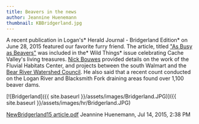 ```yaml
---
title: Beavers in the news
author: Jeannine Huenemann
thumbnail: KBBridgerland.jpg
---
```


A recent publication in Logan's* Herald Journal - Bridgerland Edition* on June 28, 2015 featured our favorite furry friend. The article, titled ["As Busy as Beavers"](https://docs.google.com/viewer?a=v&pid=sites&srcid=am9ld2hlYXRvbi5vcmd8ZXQtYWx8Z3g6MWQzOGFjNDM4M2MxMmZiZQ) was included in the* Wild Things* issue celebrating Cache Valley's living treasures. [Nick Bouwes](https://sites.google.com/a/ecologicalresearch.net/ecologicalreseach-net/home/our-staff/nick-bouwes-phd-owner) provided details on the work of the Fluvial Habitats Center, and projects between the south Walmart and the [Bear River Watershed Council](http://www.brwcouncil.org/). He also said that a recent count conducted on the Logan River and Blacksmith Fork draining areas found over 1,100 beaver dams.

[![Bridgerland]({{ site.baseurl }}/assets/images/Bridgerland.JPG)]({{ site.baseurl }}/assets/images/hr/Bridgerland.JPG)

[NewBridgerland15 article.pdf](http://docs.google.com/viewer?a=v&pid=sites&srcid=am9ld2hlYXRvbi5vcmd8ZXQtYWx8Z3g6MWQzOGFjNDM4M2MxMmZiZQ)	 Jeannine Huenemann, Jul 14, 2015, 2:38 PM

